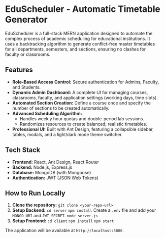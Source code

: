# EduScheduler - Automatic Timetable Generator

EduScheduler is a full-stack MERN application designed to automate the complex process of academic scheduling for educational institutions. It uses a backtracking algorithm to generate conflict-free master timetables for all departments, semesters, and sections, ensuring no clashes for faculty or classrooms.

## Features

- **Role-Based Access Control:** Secure authentication for Admins, Faculty, and Students.
- **Dynamic Admin Dashboard:** A complete UI for managing courses, classrooms, faculty, and application settings (working days, time slots).
- **Automated Section Creation:** Define a course once and specify the number of sections to be created automatically.
- **Advanced Scheduling Algorithm:**
    - Handles weekly hour quotas and double-period lab sessions.
    - Randomizes resources to create balanced, realistic timetables.
- **Professional UI:** Built with Ant Design, featuring a collapsible sidebar, tables, modals, and a light/dark mode theme switcher.

## Tech Stack

- **Frontend:** React, Ant Design, React Router
- **Backend:** Node.js, Express.js
- **Database:** MongoDB (with Mongoose)
- **Authentication:** JWT (JSON Web Tokens)

## How to Run Locally

1.  **Clone the repository:**
    `git clone <your-repo-url>`
2.  **Setup Backend:**
    `cd server`
    `npm install`
    Create a `.env` file and add your `MONGO_URI` and `JWT_SECRET`.
    `node server.js`
3.  **Setup Frontend:**
    `cd client`
    `npm install`
    `npm start`

The application will be available at `http://localhost:3000`.
